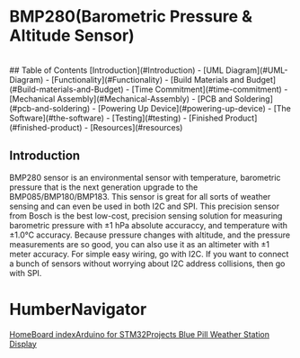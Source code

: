 # BMP280(Barometric Pressure & Altitude Sensor)
<br />
## Table of Contents
 [Introduction](#Introduction)
- [UML Diagram](#UML-Diagram)
- [Functionality](#Functionality)
- [Build Materials and Budget](#Build-materials-and-Budget)
- [Time Commitment](#time-commitment)
- [Mechanical Assembly](#Mechanical-Assembly)
- [PCB and Soldering](#pcb-and-soldering)
- [Powering Up Device](#powering-up-device)
- [The Software](#the-software)
- [Testing](#testing)
- [Finished Product](#finished-product)
- [Resources](#resources)
<br />

## Introduction
 BMP280 sensor is an environmental sensor with temperature, barometric pressure that is the next generation upgrade to the BMP085/BMP180/BMP183. This sensor is great for all sorts of weather sensing and can even be used in both I2C and SPI. This precision sensor from Bosch is the best low-cost, precision sensing solution for measuring barometric pressure with ±1 hPa absolute accuraccy, and temperature with ±1.0°C accuracy. Because pressure changes with altitude, and the pressure measurements are so good, you can also use it as an altimeter with  ±1 meter accuracy. For simple easy wiring, go with I2C. If you want to connect a bunch of sensors without worrying about I2C address collisions, then go with SPI.


# HumberNavigator
[HomeBoard indexArduino for STM32Projects
Blue Pill Weather Station Display](http://stm32duino.com/viewtopic.php?t=843)
